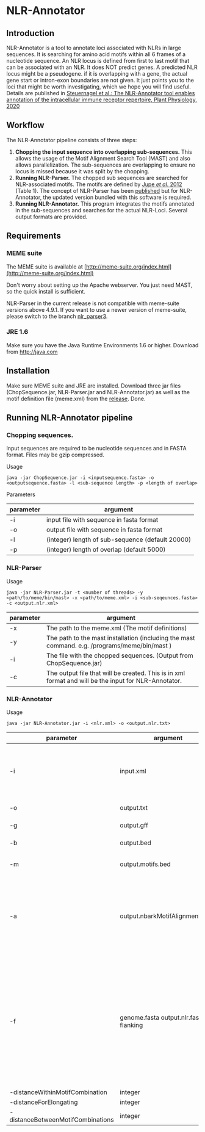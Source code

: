 # NLR-Annotator

## Introduction
NLR-Annotator is a tool to annotate loci associated with NLRs in large sequences.
It is searching for amino acid motifs within all 6 frames of a nucleotide sequence.
An NLR locus is defined from first to last motif that can be associated with an NLR. It does NOT predict genes. A predicted NLR locus might be a pseudogene. if it is overlapping with a gene, the actual gene start or intron-exon boundaries are not given. It just points you to the loci that might be worth investigating, which we hope you will find useful.
Details are published in [Steuernagel et al.: The NLR-Annotator tool enables annotation of the intracellular immune receptor repertoire, Plant Physiology, 2020](https://www.ncbi.nlm.nih.gov/pubmed/32184345)


## Workflow
The NLR-Annotator pipeline consists of three steps: 

1. **Chopping the input sequence into overlapping sub-sequences.** This allows the usage of the Motif Alignment Search Tool (MAST) and also allows parallelization. The sub-sequences are overlapping to ensure no locus is missed because it was split by the chopping.
2. **Running NLR-Parser.** The chopped sub sequences are searched for NLR-associated motifs. The motifs are defined by [Jupe *et al*. 2012](https://bmcgenomics.biomedcentral.com/articles/10.1186/1471-2164-13-75) (Table 1). The concept of NLR-Parser has been [published](https://academic.oup.com/bioinformatics/article/31/10/1665/177009) but for NLR-Annotator, the updated version bundled with this software is required.
3. **Running NLR-Annotator.** This program integrates the motifs annotated in the sub-sequences and searches for the actual NLR-Loci. Several output formats are provided.


## Requirements

### MEME suite 

The MEME suite is available at [http://meme-suite.org/index.html](http://meme-suite.org/index.html)

Don't worry about setting up the Apache webserver. You just need MAST, so the quick install is sufficient.

NLR-Parser in the current release is not compatible with meme-suite versions above 4.9.1. If you want to use a newer version of meme-suite, please switch to the branch [nlr_parser3](https://github.com/steuernb/NLR-Annotator/tree/nlr_parser3).


### JRE 1.6

Make sure you have the Java Runtime Environments 1.6 or higher. Download from http://java.com



## Installation
Make sure MEME suite and JRE are installed. Download three jar files (ChopSequence.jar, NLR-Parser.jar and NLR-Annotator.jar) as well as the motif definition file (meme.xml) from the [release](https://github.com/steuernb/NLR-Annotator/releases). Done.


## Running NLR-Annotator pipeline

### Chopping sequences. 
Input sequences are required to be nucleotide sequences and in FASTA format. Files may be gzip compressed. 


Usage 

```
java -jar ChopSequence.jar -i <inputsequence.fasta> -o <outputsequence.fasta> -l <sub-sequence length> -p <length of overlap>
```


Parameters
  
 parameter  | argument
---|---
-i | input file with sequence in fasta format
-o | output file with  sequence in fasta format
-l | (integer) length of sub-sequence (default 20000)
-p | (integer) length of overlap (default 5000)



### NLR-Parser

Usage

```
java -jar NLR-Parser.jar -t <number of threads> -y <path/to/meme/bin/mast> -x <path/to/meme.xml> -i <sub-seqeunces.fasta> -c <output.nlr.xml>
```

 parameter  | argument
---|---
-x | The path to the meme.xml (The motif definitions)
-y | The path to the mast installation (including the mast command. e.g. /programs/meme/bin/mast )
-i | The file with the chopped sequences. (Output from ChopSequence.jar)
-c | The output file that will be created. This is in xml format and will be the input for NLR-Annotator.


### NLR-Annotator

Usage

```
java -jar NLR-Annotator.jar -i <nlr.xml> -o <output.nlr.txt>
```

 parameter  | argument | description
---|--- | ---
-i | input.xml | Input file in xml format. This is what comes out from NLR-Parser -c of the chopped inputSequence
-o | output.txt | output file in tabular format
-g | output.gff | output file in gff format
-b  |output.bed  | output file in bed format
-m |output.motifs.bed | output file of the motifs in bed format
-a | output.nbarkMotifAlignment.fasta| output file of the nb-arc motifs as multiple alignment. This file can be used as input to generate a phylogenetic tree. 
-f | genome.fasta output.nlr.fasta flanking | Write fasta of nlr loci. This parameter requires 3 arguments. The first is the original (not chopped) input sequence. The second is the file that is being generated. The third is the length of flanking sequence around the loci.
-distanceWithinMotifCombination | integer | (default:500)
-distanceForElongating | integer | (default:2500)
-distanceBetweenMotifCombinations |  integer | (default:10000)
			



